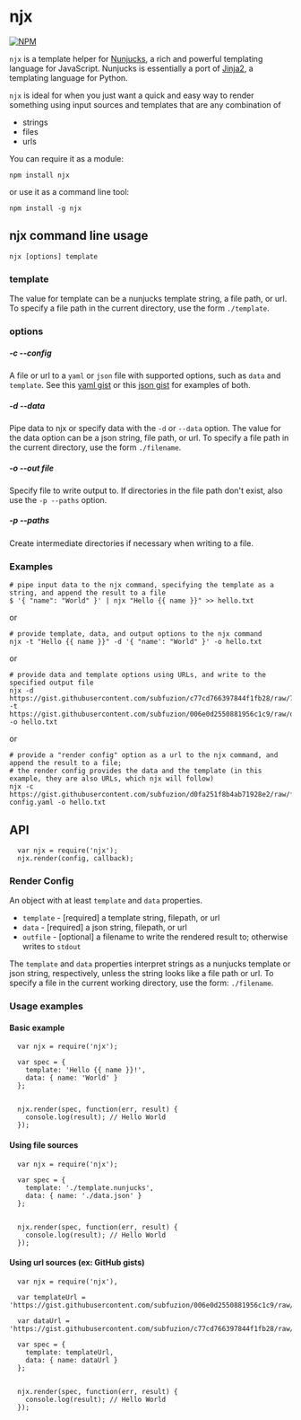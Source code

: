 # njx

[![NPM](https://nodei.co/npm/njx.png?compact=true)](https://nodei.co/npm/njx/)

`njx` is a template helper for [Nunjucks], a rich and powerful templating language for JavaScript. Nunjucks is essentially a port of [Jinja2], a templating language for Python.

`njx` is ideal for when you just want a quick and easy way to render something using input sources and templates that are any combination of

 * strings
 * files
 * urls

You can require it as a module:

    npm install njx

or use it as a command line tool:

    npm install -g njx


## njx command line usage

    njx [options] template
    
### template

The value for template can be a nunjucks template string, a file path, or url. To specify a file path in the current directory, use the form `./template`.

### options

##### -c --config

A file or url to a `yaml` or `json` file with supported options, such as `data` and `template`. See this [yaml gist](https://gist.githubusercontent.com/subfuzion/d0fa251f8b4ab71928e2/raw/fd33beb96524c94b395c63935c701e98f2e72b52/sample-config.yaml) or this [json gist](https://gist.githubusercontent.com/subfuzion/995b24788aa742a11a41/raw/ebfec847636705f7820d6e3647f51d86acd5f29e/sample-config.json) for examples of both.

##### -d --data

Pipe data to njx or specify data with the `-d` or `--data` option. The value for the data option can be a json string, file path, or url. To specify a file path in the current directory, use the form `./filename`.

##### -o --out file

Specify file to write output to. If directories in the file path don't exist, also use the `-p --paths` option.

##### -p --paths

Create intermediate directories if necessary when writing to a file.

### Examples

    # pipe input data to the njx command, specifying the template as a string, and append the result to a file
    $ '{ "name": "World" }' | njx "Hello {{ name }}" >> hello.txt
    
or

    # provide template, data, and output options to the njx command
    njx -t "Hello {{ name }}" -d '{ "name': "World" }' -o hello.txt

or

    # provide data and template options using URLs, and write to the specified output file
    njx -d https://gist.githubusercontent.com/subfuzion/c77cd766397844f1fb28/raw/7f9cb47fea08e957dcb775f92bf46/data.json -t https://gist.githubusercontent.com/subfuzion/006e0d2550881956c1c9/raw/d7732488b5a9bb63830f258c9571d3f849ba494b/hello.nunjucks -o hello.txt

or

    # provide a "render config" option as a url to the njx command, and append the result to a file;
    # the render config provides the data and the template (in this example, they are also URLs, which njx will follow)
    njx -c https://gist.githubusercontent.com/subfuzion/d0fa251f8b4ab71928e2/raw/fd33beb96524c94b395c63935c701e98f2e72b52/sample-config.yaml -o hello.txt
    

## API

```
  var njx = require('njx');
  njx.render(config, callback);
```

### Render Config

An object with at least `template` and `data` properties.

 * `template` - [required] a template string, filepath, or url
 * `data` - [required] a json string, filepath, or url
 * `outfile` - [optional] a filename to write the rendered result to; otherwise writes to `stdout`

The `template` and `data` properties interpret strings as a nunjucks template or json string, respectively, unless the string looks like a file path or url.  To specify a file in the current working directory, use the form: `./filename`.


### Usage examples

#### Basic example

```
  var njx = require('njx');

  var spec = {
    template: 'Hello {{ name }}!',
    data: { name: 'World' }
  };


  njx.render(spec, function(err, result) {
    console.log(result); // Hello World
  });
```

#### Using file sources
```
  var njx = require('njx');

  var spec = {
    template: './template.nunjucks',
    data: { name: './data.json' }
  };


  njx.render(spec, function(err, result) {
    console.log(result); // Hello World
  });
```

#### Using url sources (ex: GitHub gists)

```
  var njx = require('njx'),
  
  var templateUrl = 'https://gist.githubusercontent.com/subfuzion/006e0d2550881956c1c9/raw/d7732488b5a9bb63830f258c9571d3f849ba494b/hello.nunjucks';
  
  var dataUrl = 'https://gist.githubusercontent.com/subfuzion/c77cd766397844f1fb28/raw/7f9c526ae145e6fb47fea08e957dcb775f92bf46/data.json'

  var spec = {
    template: templateUrl,
    data: { name: dataUrl }
  };


  njx.render(spec, function(err, result) {
    console.log(result); // Hello World
  });
```


[Nunjucks]: https://mozilla.github.io/nunjucks/  "Nunjucks home page"
[Jinja2]:   http://jinja.pocoo.org/docs/dev/     "Jinja2 templating language for Python"
